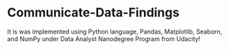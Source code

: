 # Communicate-Data-Findings
It is was implemented using Python language, Pandas, Matplotlib, Seaborn, and NumPy under Data Analyst Nanodegree Program from Udacity!
